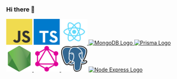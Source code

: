 ### Hi there 👋
<div>
  <a href="https://www.javascript.com/">
  <img src="https://raw.githubusercontent.com/github/explore/80688e429a7d4ef2fca1e82350fe8e3517d3494d/topics/javascript/javascript.png" alt="JavaScript Logo" width="70" height="70"/></a>
  
 <a href="https://www.typescriptlang.org/">
    <img src="https://raw.githubusercontent.com/github/explore/80688e429a7d4ef2fca1e82350fe8e3517d3494d/topics/typescript/typescript.png" alt="TypeScript Logo" width="70" height="70"/></a> 
 
 <a href="https://reactjs.org/"> 
    <img src="https://raw.githubusercontent.com/github/explore/80688e429a7d4ef2fca1e82350fe8e3517d3494d/topics/react/react.png" alt="React Logo" width="70" height="70"/>  </a>
  
 <a href="https://www.mongodb.com/">  
    <img src="https://res.cloudinary.com/crunchbase-production/image/upload/c_lpad,h_170,w_170,f_auto,b_white,q_auto:eco,dpr_1/erkxwhl1gd48xfhe2yld" alt="MongoDB Logo" width="70" height="70"/> </a>
  
 <a href="https://www.prisma.io/">   
    <img src="https://avatars.githubusercontent.com/u/17219288?s=280&v=4" alt="Prisma Logo" width="70" height="70"/></a>
  
 <a href="https://nodejs.dev/">
    <img src="https://raw.githubusercontent.com/github/explore/80688e429a7d4ef2fca1e82350fe8e3517d3494d/topics/nodejs/nodejs.png" alt="Node Logo" width="70" height="70"/> </a>
  
  <a href="https://graphql.org/">  
    <img src="https://raw.githubusercontent.com/github/explore/80688e429a7d4ef2fca1e82350fe8e3517d3494d/topics/graphql/graphql.png" alt="GraphQL Logo" width="70" height="70"/> </a>
  
  
 
  <a href="https://www.postgresql.org/">   
    <img src="https://raw.githubusercontent.com/github/explore/80688e429a7d4ef2fca1e82350fe8e3517d3494d/topics/postgresql/postgresql.png" alt="Postgres Logo" width="70" height="70" style="background-color:white"/></a>
  
  <a href="https://expressjs.com/">
    <img src="https://miro.medium.com/max/724/1*3zRVsT8kakgaloqcU7qI5Q.png" alt="Node Express Logo" height="70"/> </a>
  
</div>



<!--[<html>
  <header>
  
            <link rel="stylesheet" href="https://cdn.jsdelivr.net/gh/devicons/devicon@v2.15.1/devicon.min.css">
          
  </header>
  <body>
    
            <img src="https://cdn.jsdelivr.net/gh/devicons/devicon/icons/javascript/javascript-original.svg" />
          
  </body>
</html>](url)
[https://cdn.jsdelivr.net/gh/devicons/devicon/icons/javascript/javascript-original.svg](url)
-->
<!--
**nickcrowney/nickcrowney** is a ✨ _special_ ✨ repository because its `README.md` (this file) appears on your GitHub profile.

Here are some ideas to get you started:

- 🔭 I’m currently working on ...
- 🌱 I’m currently learning ...
- 👯 I’m looking to collaborate on ...
- 🤔 I’m looking for help with ...
- 💬 Ask me about ...
- 📫 How to reach me: ...
- 😄 Pronouns: ...
- ⚡ Fun fact: ...
-->
